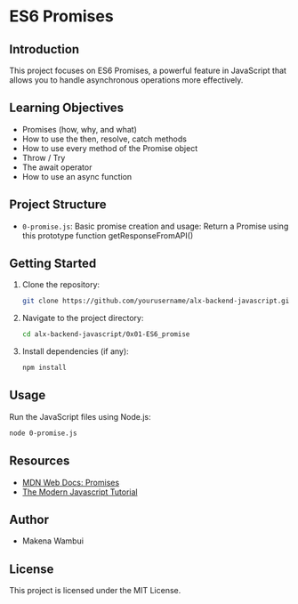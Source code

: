 # ES6 Promises

## Introduction
This project focuses on ES6 Promises, a powerful feature in JavaScript that allows you to handle asynchronous operations more effectively.

## Learning Objectives
- Promises (how, why, and what)
- How to use the then, resolve, catch methods
- How to use every method of the Promise object
- Throw / Try
- The await operator
- How to use an async function

## Project Structure
- `0-promise.js`: Basic promise creation and usage: Return a Promise using this prototype function getResponseFromAPI()


## Getting Started
1. Clone the repository:
    ```bash
    git clone https://github.com/yourusername/alx-backend-javascript.git
    ```
2. Navigate to the project directory:
    ```bash
    cd alx-backend-javascript/0x01-ES6_promise
    ```
3. Install dependencies (if any):
    ```bash
    npm install
    ```

## Usage
Run the JavaScript files using Node.js:
```bash
node 0-promise.js
```

## Resources
- [MDN Web Docs: Promises](https://developer.mozilla.org/en-US/docs/Web/JavaScript/Reference/Global_Objects/Promise)
- [The Modern Javascript Tutorial](https://javascript.info/promise-basics)

## Author
- Makena Wambui

## License
This project is licensed under the MIT License.
